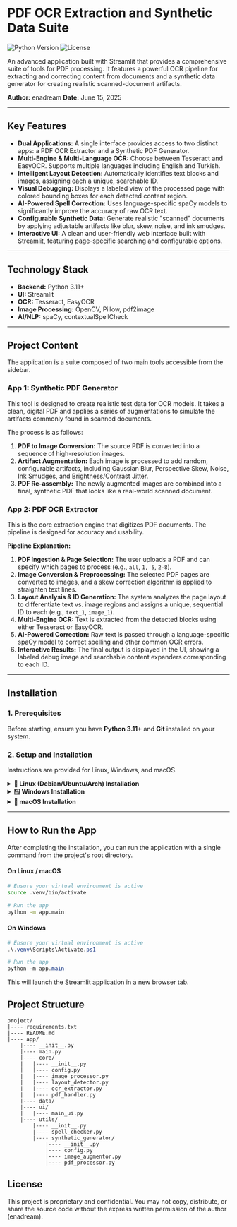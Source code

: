 # PDF OCR Extraction and Synthetic Data Suite

![Python Version](https://img.shields.io/badge/python-3.11+-blue.svg)
![License](https://img.shields.io/badge/license-Proprietary-red.svg)

An advanced application built with Streamlit that provides a comprehensive suite of tools for PDF processing. It features a powerful OCR pipeline for extracting and correcting content from documents and a synthetic data generator for creating realistic scanned-document artifacts.

**Author:** enadream
**Date:** June 15, 2025

---

## Key Features

* **Dual Applications:** A single interface provides access to two distinct apps: a PDF OCR Extractor and a Synthetic PDF Generator.
* **Multi-Engine & Multi-Language OCR:** Choose between Tesseract and EasyOCR. Supports multiple languages including English and Turkish.
* **Intelligent Layout Detection:** Automatically identifies text blocks and images, assigning each a unique, searchable ID.
* **Visual Debugging:** Displays a labeled view of the processed page with colored bounding boxes for each detected content region.
* **AI-Powered Spell Correction:** Uses language-specific spaCy models to significantly improve the accuracy of raw OCR text.
* **Configurable Synthetic Data:** Generate realistic "scanned" documents by applying adjustable artifacts like blur, skew, noise, and ink smudges.
* **Interactive UI:** A clean and user-friendly web interface built with Streamlit, featuring page-specific searching and configurable options.

---

## Technology Stack

* **Backend:** Python 3.11+
* **UI:** Streamlit
* **OCR:** Tesseract, EasyOCR
* **Image Processing:** OpenCV, Pillow, pdf2image
* **AI/NLP:** spaCy, contextualSpellCheck

---

## Project Content

The application is a suite composed of two main tools accessible from the sidebar.

### App 1: Synthetic PDF Generator

This tool is designed to create realistic test data for OCR models. It takes a clean, digital PDF and applies a series of augmentations to simulate the artifacts commonly found in scanned documents.

The process is as follows:
1.  **PDF to Image Conversion:** The source PDF is converted into a sequence of high-resolution images.
2.  **Artifact Augmentation:** Each image is processed to add random, configurable artifacts, including Gaussian Blur, Perspective Skew, Noise, Ink Smudges, and Brightness/Contrast Jitter.
3.  **PDF Re-assembly:** The newly augmented images are combined into a final, synthetic PDF that looks like a real-world scanned document.

### App 2: PDF OCR Extractor

This is the core extraction engine that digitizes PDF documents. The pipeline is designed for accuracy and usability.

**Pipeline Explanation:**
1.  **PDF Ingestion & Page Selection:** The user uploads a PDF and can specify which pages to process (e.g., `all`, `1, 5`, `2-8`).
2.  **Image Conversion & Preprocessing:** The selected PDF pages are converted to images, and a skew correction algorithm is applied to straighten text lines.
3.  **Layout Analysis & ID Generation:** The system analyzes the page layout to differentiate text vs. image regions and assigns a unique, sequential ID to each (e.g., `text_1`, `image_1`).
4.  **Multi-Engine OCR:** Text is extracted from the detected blocks using either Tesseract or EasyOCR.
5.  **AI-Powered Correction:** Raw text is passed through a language-specific spaCy model to correct spelling and other common OCR errors.
6.  **Interactive Results:** The final output is displayed in the UI, showing a labeled debug image and searchable content expanders corresponding to each ID.

---

## Installation

### 1. Prerequisites

Before starting, ensure you have **Python 3.11+** and **Git** installed on your system.

### 2. Setup and Installation

Instructions are provided for Linux, Windows, and macOS.

<details>
<summary><strong>🐧 Linux (Debian/Ubuntu/Arch) Installation</strong></summary>

1.  **Clone the Repository**
    ```bash
    git clone https://github.com/enadream/ocr-streamlit.git
    cd ocr-streamlit
    ```
2.  **Create and Activate a Virtual Environment**
    ```bash
    python3 -m venv .venv
    source .venv/bin/activate
    ```
3.  **Install System Dependencies (Tesseract & Poppler)**
    * **On Debian/Ubuntu:**
        ```bash
        sudo apt-get update && sudo apt-get install -y tesseract-ocr poppler-utils
        ```
    * **On Arch Linux:**
        ```bash
        sudo pacman -S tesseract poppler
        ```
4.  **Install Python Packages**
    This command installs all required Python libraries from the `requirements.txt` file.
    ```bash
    pip install -r requirements.txt
    ```
5.  **Download Tesseract Language Models**
    * **On Debian/Ubuntu:**
        ```bash
        sudo apt-get install -y tesseract-ocr-eng tesseract-ocr-tur
        ```
    * **On Arch Linux:**
        ```bash
        sudo pacman -S tesseract-data-eng tesseract-data-tur
        ```
6.  **Download spaCy AI Models**
    ```bash
    pip install https://github.com/explosion/spacy-models/releases/download/en_core_web_sm-3.7.1/en_core_web_sm-3.7.1.tar.gz
    pip install https://huggingface.co/turkish-nlp-suite/tr_core_news_lg/resolve/main/tr_core_news_lg-1.0-py3-none-any.whl
    ```

</details>

<details>
<summary><strong>🪟 Windows Installation</strong></summary>

1.  **Clone the Repository**
    ```powershell
    git clone https://github.com/enadream/ocr-streamlit.git
    cd ocr-streamlit
    ```
2.  **Create and Activate a Virtual Environment**
    ```powershell
    python -m venv .venv
    .\.venv\Scripts\Activate.ps1
    ```
3.  **Install System Dependencies (Tesseract & Poppler)**
    * **Tesseract:** Download and run the official installer from [Tesseract at UB Mannheim](https://github.com/UB-Mannheim/tesseract/wiki). During installation, make sure to check the box to "Add Tesseract to system PATH" and select the language packs for English and Turkish.
    * **Poppler:** Download the latest [Poppler for Windows](https://github.com/oschwartz10612/poppler-windows/releases/) binaries. Unzip the folder and add the full path to the `bin` directory (e.g., `C:\Users\YourUser\Downloads\poppler-24.02.0\Library\bin`) to your system's PATH environment variable.
4.  **Install Python Packages**
    This command installs all required Python libraries from the `requirements.txt` file.
    ```powershell
    pip install -r requirements.txt
    ```
5.  **Download spaCy AI Models**
    ```powershell
    pip install https://github.com/explosion/spacy-models/releases/download/en_core_web_sm-3.7.1/en_core_web_sm-3.7.1.tar.gz
    pip install https://huggingface.co/turkish-nlp-suite/tr_core_news_lg/resolve/main/tr_core_news_lg-1.0-py3-none-any.whl
    ```

</details>

<details>
<summary><strong>🍎 macOS Installation</strong></summary>

1.  **Clone the Repository**
    ```bash
    git clone https://github.com/enadream/ocr-streamlit.git
    cd ocr-streamlit
    ```
2.  **Create and Activate a Virtual Environment**
    ```bash
    python3 -m venv .venv
    source .venv/bin/activate
    ```
3.  **Install System Dependencies with Homebrew**
    If you don't have Homebrew, [install it first](https://brew.sh/).
    ```bash
    brew install tesseract poppler
    ```
    *Note: The standard Tesseract formula on Homebrew includes all language packs.*
4.  **Install Python Packages**
    This command installs all required Python libraries from the `requirements.txt` file.
    ```bash
    pip install -r requirements.txt
    ```
5.  **Download spaCy AI Models**
    ```bash
    pip install https://github.com/explosion/spacy-models/releases/download/en_core_web_sm-3.7.1/en_core_web_sm-3.7.1.tar.gz
    pip install https://huggingface.co/turkish-nlp-suite/tr_core_news_lg/resolve/main/tr_core_news_lg-1.0-py3-none-any.whl
    ```

</details>

---

## How to Run the App

After completing the installation, you can run the application with a single command from the project's root directory.

#### On Linux / macOS
```bash
# Ensure your virtual environment is active
source .venv/bin/activate

# Run the app
python -m app.main
```

#### On Windows
```powershell
# Ensure your virtual environment is active
.\.venv\Scripts\Activate.ps1

# Run the app
python -m app.main
```

This will launch the Streamlit application in a new browser tab.

## Project Structure
```
project/
|---- requirements.txt
|---- README.md
|---- app/
    |---- __init__.py
    |---- main.py
    |---- core/
    |   |---- __init__.py
    |   |---- config.py
    |   |---- image_processor.py
    |   |---- layout_detector.py
    |   |---- ocr_extractor.py
    |   |---- pdf_handler.py
    |---- data/
    |---- ui/
    |   |---- main_ui.py
    |---- utils/
        |---- __init__.py
        |---- spell_checker.py
        |---- synthetic_generator/
            |---- __init__.py
            |---- config.py
            |---- image_augmentor.py
            |---- pdf_processor.py
```

## License
This project is proprietary and confidential. You may not copy, distribute, or share the source code without the express written permission of the author (enadream).
